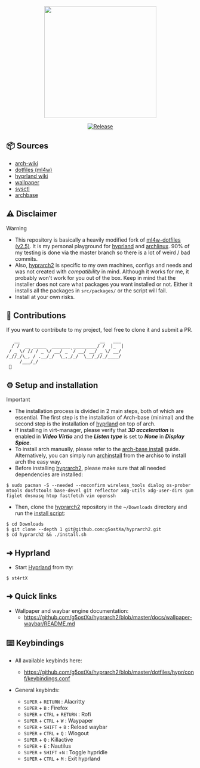 <div align="center">
<img src="https://github.com/g5ostXa/hyprarch2/blob/master/assets/IMG_3279.png" width="300" height="300"/>
</div>

<div align="center">

[![Release](https://img.shields.io/badge/Latest_Release-v1.2.12-blue.svg)](https://github.com/g5ostXa/hyprarch2/releases/tag/v1.2.12)
</div>

## 📦 Sources
- [arch-wiki](https://wiki.archlinux.org)
- [dotfiles (ml4w)](https://github.com/mylinuxforwork/dotfiles)
- [hyprland wiki](https://wiki.hyprland.org)
- [wallpaper](https://github.com/g5ostXa/wallpaper)
- [sysctl](https://github.com/g5ostXa/sysctl)
- [archbase](https://github.com/g5ostXa/hyprarch2/blob/master/docs/archbase/arch-lvm-luks.md)

## ⚠️ Disclaimer
> [!WARNING]
> - This repository is basically a heavily modified fork of [ml4w-dotfiles (v2.5)](https://github.com/mylinuxforwork/dotfiles).
It is my personal playground for [hyprland](https://hyprland.org) and [archlinux](https://archlinux.org). 90% of my testing is done via the master branch so there is a lot of weird / bad commits. 
> - Also, [hyprarch2](https://github.com/g5ostXa/hyprarch2) is specific to my own machines, configs and needs and was not created with _compatibility_ in mind. Although it works for me, it probably won't work for you out of the box. Keep in mind that the installer does not care what packages you want installed or not. Either it installs all the packages in `src/packages/` or the script will fail. 
> - Install at your own risks.

##  Contributions
If you want to contribute to my project, feel free to clone it and submit a PR.
```
   __                              __   ___
  / /  __ _____  _______ _________/ /  |_  |
 / _ \/ // / _ \/ __/ _ `/ __/ __/ _ \/ __/
/_//_/\_, / .__/_/  \_,_/_/  \__/_//_/____/
     /___/_/
  
```

## ⚙️ Setup and installation
> [!IMPORTANT]
> - The installation process is divided in 2 main steps, both of which are essential. The first step is the installation of Arch-base (minimal) and the second step is the installation of [hyprland](https://hyprland.org) on top of arch.
> - If installing in virt-manager, please verify that **_3D acceleration_** is enabled in **_Video Virtio_** and the **_Listen type_** is set to **_None_** in **_Display Spice_**.
> - To install arch manually, please refer to the [arch-base install](https://github.com/g5ostXa/hyprarch2/blob/master/docs/archbase/arch-lvm-luks.md) guide. Alternatively, you can simply run [archinstall](https://github.com/archlinux/archinstall) from the archiso to install arch the easy way. 
> - Before installing [hyprarch2](https://github.com/g5ostXa/hyprarch2), please make sure that all needed dependencies are installed:
```
$ sudo pacman -S --needed --noconfirm wireless_tools dialog os-prober mtools dosfstools base-devel git reflector xdg-utils xdg-user-dirs gum figlet dnsmasq htop fastfetch vim openssh
```
- Then, clone the [hyprarch2](https://github.com/g5ostXa/hyprarch2) repository in the `~/Downloads` directory and run the [install script](https://github.com/g5ostXa/hyprarch2/blob/master/install.sh):
```
$ cd Downloads
$ git clone --depth 1 git@github.com:g5ostXa/hyprarch2.git
$ cd hyprarch2 && ./install.sh
```

## ➜ Hyprland
- Start [Hyprland](https://hyprland.org) from tty:
```
$ st4rtX
```

## ➜ Quick links
- Wallpaper and waybar engine documentation:
  * https://github.com/g5ostXa/hyprarch2/blob/master/docs/wallpaper-waybar/README.md
  
## ⌨️ Keybindings
- All available keybinds here:
  - https://github.com/g5ostXa/hyprarch2/blob/master/dotfiles/hypr/conf/keybindings.conf

- General keybinds:
  - `SUPER` + `RETURN` : Alacritty
  - `SUPER` + `B` : Firefox
  - `SUPER` + `CTRL` + `RETURN` : Rofi
  - `SUPER` + `CTRL` + `W` : Waypaper 
  - `SUPER` + `SHIFT` + `B` : Reload waybar 
  - `SUPER` + `CTRL` + `Q` : Wlogout
  - `SUPER` + `Q` : Killactive
  - `SUPER` + `E` : Nautilus
  - `SUPER` + `SHIFT` +`N` : Toggle hypridle
  - `SUPER` + `CTRL` + `M` : Exit hyprland

